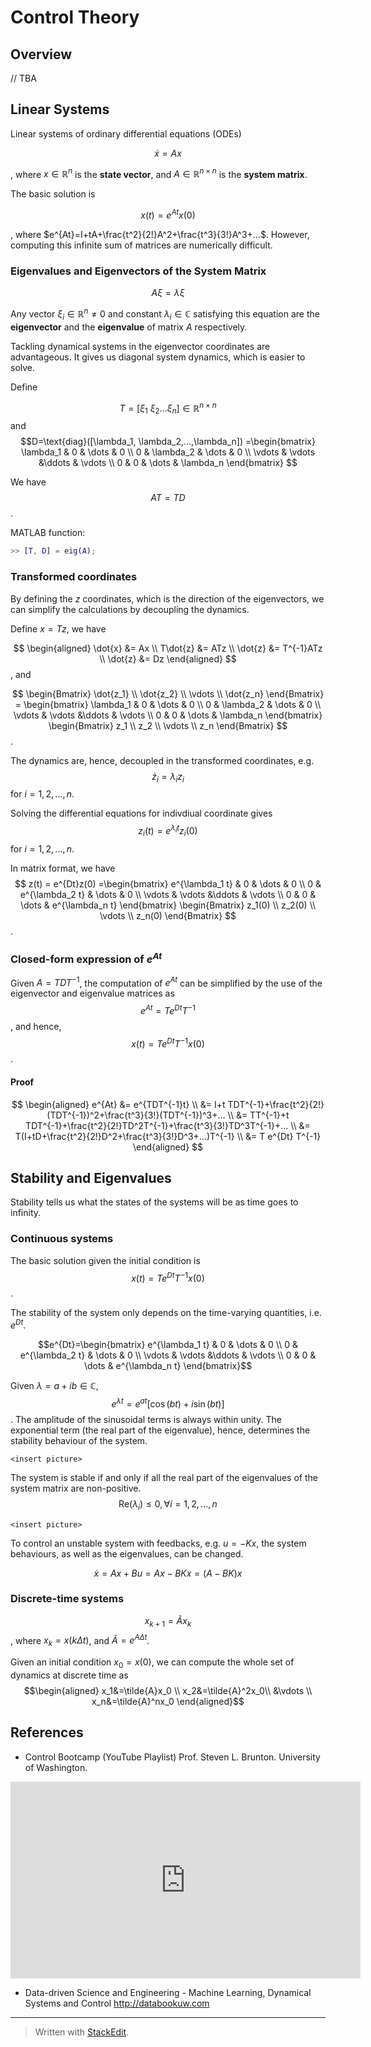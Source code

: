 # Control Theory


## Overview

// TBA

## Linear Systems

Linear systems of ordinary differential equations (ODEs) 

$$
\dot{x}=Ax
$$

, where $x \in \mathbb{R}^n$ is the **state vector**,
 and  $A \in \mathbb{R}^{n \times n}$ is the **system matrix**.


The basic solution is

$$
x(t) = e^{At}x(0)
$$

, where $e^{At}=I+tA+\frac{t^2}{2!}A^2+\frac{t^3}{3!}A^3+...$. 
However, computing this infinite sum of matrices are numerically difficult. 

### Eigenvalues and Eigenvectors of the System Matrix

$$A \xi = \lambda \xi$$

Any vector $\xi_i \in \mathbb{R}^n \neq 0$ and constant $\lambda_i \in \mathbb{C}$ satisfying this equation are the **eigenvector** and the **eigenvalue** of matrix $A$ respectively.

Tackling dynamical systems in the eigenvector coordinates are advantageous. It gives us diagonal system dynamics, which is easier to solve.

Define 

$$T=[\xi_1 \ \xi_2 ... \xi_n] \in \mathbb{R}^{n \times n}$$ and $$D=\text{diag}([\lambda_1, \lambda_2,...,\lambda_n])
=\begin{bmatrix}  
\lambda_1 & 0 & \dots & 0 \\  
0 & \lambda_2 & \dots & 0 \\
\vdots & \vdots &\ddots & \vdots \\
0 & 0 & \dots & \lambda_n
\end{bmatrix}
$$


We have $$AT=TD$$.

MATLAB function:
```matlab
>> [T, D] = eig(A);
```

### Transformed coordinates

By defining the $z$ coordinates, which is the direction of the eigenvectors, we can simplify the calculations by decoupling the dynamics. 
 
Define $x=Tz$, we have

$$
\begin{aligned}
\dot{x} &= Ax  \\
T\dot{z} &= ATz \\
\dot{z} &= T^{-1}ATz \\
\dot{z} &= Dz 
\end{aligned}
$$ , and

$$
\begin{Bmatrix}  
\dot{z_1} \\ \dot{z_2} \\ \vdots \\ \dot{z_n}
\end{Bmatrix}
= \begin{bmatrix}  
\lambda_1 & 0 & \dots & 0 \\  
0 & \lambda_2 & \dots & 0 \\
\vdots & \vdots &\ddots & \vdots \\
0 & 0 & \dots & \lambda_n
\end{bmatrix}
\begin{Bmatrix}
z_1 \\ z_2 \\ \vdots \\ z_n
\end{Bmatrix}
$$.


The dynamics are, hence, decoupled in the transformed coordinates, e.g. $$\dot{z}_i =  \lambda_i z_i$$ for $i=1,2,...,n$. 

Solving the differential equations for indivdiual coordinate gives $$z_i(t)=e^{\lambda_i t}z_i(0)$$ for $i=1,2,...,n$.

In matrix format, we have 
$$
z(t) = e^{Dt}z(0)
=\begin{bmatrix}  
e^{\lambda_1 t} & 0 & \dots & 0 \\  
0 & e^{\lambda_2 t} & \dots & 0 \\
\vdots & \vdots &\ddots & \vdots \\
0 & 0 & \dots & e^{\lambda_n t}
\end{bmatrix}
\begin{Bmatrix}
z_1(0) \\ z_2(0) \\ \vdots \\ z_n(0)
\end{Bmatrix}
$$.

### Closed-form expression of  $e^{At}$

Given $A=TDT^{-1}$, the computation of $e^{At}$ can be simplified by the use of the eigenvector and eigenvalue matrices as $$e^{At}=T e^{Dt} T^{-1}$$, and hence, $$x(t)=T e^{Dt} T^{-1}x(0)$$.

#### Proof
$$
\begin{aligned}
  e^{At} &= e^{TDT^{-1}t} \\
&= I+t TDT^{-1}+\frac{t^2}{2!}(TDT^{-1})^2+\frac{t^3}{3!}(TDT^{-1})^3+... \\
&= TT^{-1}+t TDT^{-1}+\frac{t^2}{2!}TD^2T^{-1}+\frac{t^3}{3!}TD^3T^{-1}+... \\
&= T(I+tD+\frac{t^2}{2!}D^2+\frac{t^3}{3!}D^3+...)T^{-1} \\
&= T e^{Dt} T^{-1} 
\end{aligned}
$$

## Stability and Eigenvalues



Stability tells us what the states of the systems will be as time goes to infinity.

### Continuous systems

The basic solution given the initial condition is $$x(t)=Te^{Dt}T^{-1}x(0)$$.

The stability of the system only depends on the time-varying quantities, i.e. $e^{Dt}$. 

$$e^{Dt}=\begin{bmatrix}  
e^{\lambda_1 t} & 0 & \dots & 0 \\  
0 & e^{\lambda_2 t} & \dots & 0 \\
\vdots & \vdots &\ddots & \vdots \\
0 & 0 & \dots & e^{\lambda_n t}
\end{bmatrix}$$


Given $\lambda = a + ib \in \mathbb{C}$, $$e^{\lambda t}=e^{at}[\cos{(bt)}+i\sin{(bt)}]$$. The amplitude of the sinusoidal terms is always within unity. The exponential term (the real part of the eigenvalue), hence, determines the stability behaviour of the system.

```
<insert picture>
```

The system is stable if and only if all the real part of the eigenvalues of the system matrix are non-positive. $$\text{Re}(\lambda_i) \leq0, \forall i = 1,2,...,n$$

```
<insert picture>
```

To control an unstable system with feedbacks, e.g. $u=-Kx$, the system behaviours, as well as the eigenvalues, can be changed.

$$\dot{x}=Ax+Bu=Ax-BKx=(A-BK)x$$

### Discrete-time systems

$$x_{k+1}=\tilde{A}x_k$$, where $x_k=x(k\Delta t)$, and $\tilde{A}=e^{A \Delta t}$.

Given an initial condition $x_0=x(0)$, we can compute the whole set of dynamics at discrete time as $$\begin{aligned} x_1&=\tilde{A}x_0 \\ x_2&=\tilde{A}^2x_0\\ &\vdots \\ x_n&=\tilde{A}^nx_0 \end{aligned}$$






## References

- Control Bootcamp (YouTube Playlist)
Prof. Steven L. Brunton. University of Washington.
<p align="center"><iframe width="560" height="315" src="https://www.youtube.com/embed/videoseries?list=PLMrJAkhIeNNR20Mz-VpzgfQs5zrYi085m" frameborder="0" allow="accelerometer; autoplay; encrypted-media; gyroscope; picture-in-picture" allowfullscreen></iframe><p>

- Data-driven Science and Engineering - Machine Learning, Dynamical Systems and Control
http://databookuw.com

---
> Written with [StackEdit](https://stackedit.io/).
<!--stackedit_data:
eyJoaXN0b3J5IjpbLTIzNTQwNzg3NCwxODQ2MTk2NjYzLC0xMj
AzNDY2NTUxLC04NTg0NTE0LDIwMzAxNzQwMDEsMTc3MDkzMjYy
MCwxMDQ3MzY3MzM5XX0=
-->